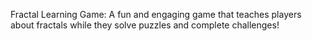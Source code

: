 Fractal Learning Game: A fun and engaging game that teaches players about fractals while they solve puzzles and complete challenges!